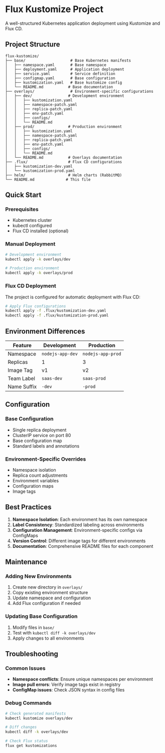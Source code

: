 # Flux Kustomize Project

A well-structured Kubernetes application deployment using Kustomize and Flux CD.

## Project Structure

```
flux-kustomize/
├── base/                    # Base Kubernetes manifests
│   ├── namespace.yaml       # Base namespace
│   ├── deployment.yaml      # Application deployment
│   ├── service.yaml         # Service definition
│   ├── configmap.yaml       # Base configuration
│   ├── kustomization.yaml   # Base kustomize config
│   └── README.md           # Base documentation
├── overlays/                # Environment-specific configurations
│   ├── dev/                # Development environment
│   │   ├── kustomization.yaml
│   │   ├── namespace-patch.yaml
│   │   ├── replica-patch.yaml
│   │   ├── env-patch.yaml
│   │   ├── configs/
│   │   └── README.md
│   ├── prod/               # Production environment
│   │   ├── kustomization.yaml
│   │   ├── namespace-patch.yaml
│   │   ├── replica-patch.yaml
│   │   ├── env-patch.yaml
│   │   ├── configs/
│   │   └── README.md
│   └── README.md           # Overlays documentation
├── .flux/                  # Flux CD configurations
│   ├── kustomization-dev.yaml
│   └── kustomization-prod.yaml
├── helm/                   # Helm charts (RabbitMQ)
└── README.md              # This file
```

## Quick Start

### Prerequisites
- Kubernetes cluster
- kubectl configured
- Flux CD installed (optional)

### Manual Deployment

```bash
# Development environment
kubectl apply -k overlays/dev

# Production environment
kubectl apply -k overlays/prod
```

### Flux CD Deployment

The project is configured for automatic deployment with Flux CD:

```bash
# Apply Flux configurations
kubectl apply -f .flux/kustomization-dev.yaml
kubectl apply -f .flux/kustomization-prod.yaml
```

## Environment Differences

| Feature | Development | Production |
|---------|-------------|------------|
| Namespace | `nodejs-app-dev` | `nodejs-app-prod` |
| Replicas | 1 | 3 |
| Image Tag | v1 | v2 |
| Team Label | `saas-dev` | `saas-prod` |
| Name Suffix | `-dev` | `-prod` |

## Configuration

### Base Configuration
- Single replica deployment
- ClusterIP service on port 80
- Base configuration map
- Standard labels and annotations

### Environment-Specific Overrides
- Namespace isolation
- Replica count adjustments
- Environment variables
- Configuration maps
- Image tags

## Best Practices

1. **Namespace Isolation**: Each environment has its own namespace
2. **Label Consistency**: Standardized labeling across environments
3. **Configuration Management**: Environment-specific configs via ConfigMaps
4. **Version Control**: Different image tags for different environments
5. **Documentation**: Comprehensive README files for each component

## Maintenance

### Adding New Environments
1. Create new directory in `overlays/`
2. Copy existing environment structure
3. Update namespace and configuration
4. Add Flux configuration if needed

### Updating Base Configuration
1. Modify files in `base/`
2. Test with `kubectl diff -k overlays/dev`
3. Apply changes to all environments

## Troubleshooting

### Common Issues
- **Namespace conflicts**: Ensure unique namespaces per environment
- **Image pull errors**: Verify image tags exist in registry
- **ConfigMap issues**: Check JSON syntax in config files

### Debug Commands
```bash
# Check generated manifests
kubectl kustomize overlays/dev

# Diff changes
kubectl diff -k overlays/dev

# Check Flux status
flux get kustomizations
```